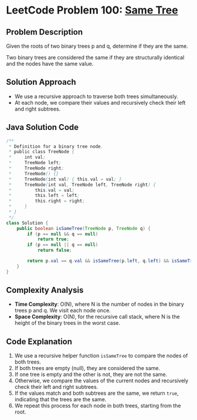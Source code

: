 # LeetCode Problem 100: [Same Tree](https://leetcode.com/problems/same-tree/)

## Problem Description
Given the roots of two binary trees p and q, determine if they are the same.

Two binary trees are considered the same if they are structurally identical and the nodes have the same value.

## Solution Approach
- We use a recursive approach to traverse both trees simultaneously.
- At each node, we compare their values and recursively check their left and right subtrees.

## Java Solution Code

```java
/**
 * Definition for a binary tree node.
 * public class TreeNode {
 *     int val;
 *     TreeNode left;
 *     TreeNode right;
 *     TreeNode() {}
 *     TreeNode(int val) { this.val = val; }
 *     TreeNode(int val, TreeNode left, TreeNode right) {
 *         this.val = val;
 *         this.left = left;
 *         this.right = right;
 *     }
 * }
 */
class Solution {
    public boolean isSameTree(TreeNode p, TreeNode q) {
        if (p == null && q == null)
            return true;
        if (p == null || q == null)
            return false;

        return p.val == q.val && isSameTree(p.left, q.left) && isSameTree(p.right, q.right);
    }
}
```

## Complexity Analysis
- **Time Complexity**: O(N), where N is the number of nodes in the binary trees p and q. We visit each node once.
- **Space Complexity**: O(N), for the recursive call stack, where N is the height of the binary trees in the worst case.

## Code Explanation
1. We use a recursive helper function `isSameTree` to compare the nodes of both trees.
2. If both trees are empty (null), they are considered the same.
3. If one tree is empty and the other is not, they are not the same.
4. Otherwise, we compare the values of the current nodes and recursively check their left and right subtrees.
5. If the values match and both subtrees are the same, we return `true`, indicating that the trees are the same.
6. We repeat this process for each node in both trees, starting from the root.
